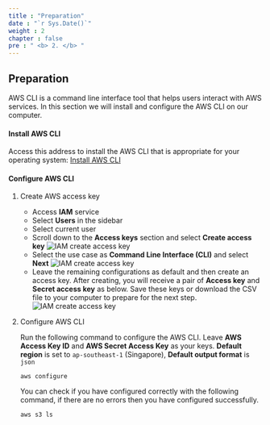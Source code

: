 ```yaml
---
title : "Preparation"
date : "`r Sys.Date()`"
weight : 2
chapter : false
pre : " <b> 2. </b> "
---
```


## Preparation

AWS CLI is a command line interface tool that helps users interact with AWS services. In this section we will install and configure the AWS CLI on our computer.

#### Install AWS CLI

Access this address to install the AWS CLI that is appropriate for your operating system: [Install AWS CLI](https://docs.aws.amazon.com/cli/latest/userguide/getting-started-install.html#getting-started-install-instructions)

#### Configure AWS CLI
1. Create AWS access key
    - Access **IAM** service
    - Select **Users** in the sidebar
    - Select current user
    - Scroll down to the **Access keys** section and select **Create access key**
    ![IAM create access key](/images/2-preparation/iam_create_access_key_1.png)
    - Select the use case as **Command Line Interface (CLI)** and select **Next**
    ![IAM create access key](/images/2-preparation/iam_create_access_key_2.png)
    - Leave the remaining configurations as default and then create an access key.
    After creating, you will receive a pair of **Access key** and **Secret access key** as below.
    Save these keys or download the CSV file to your computer to prepare for the next step.
    ![IAM create access key](/images/2-preparation/iam_create_access_key_3.png)

2. Configure AWS CLI

    Run the following command to configure the AWS CLI. Leave **AWS Access Key ID** and **AWS Secret Access Key** as your keys. **Default region** is set to `ap-southeast-1` (Singapore), **Default output format** is `json`
    ```shell
    aws configure
    ```
    You can check if you have configured correctly with the following command, if there are no errors then you have configured successfully.
    ```shell
    aws s3 ls
    ```
